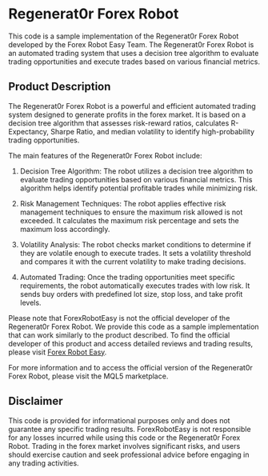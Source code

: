 # Regenerat0r Forex Robot

This code is a sample implementation of the Regenerat0r Forex Robot developed by the Forex Robot Easy Team. The Regenerat0r Forex Robot is an automated trading system that uses a decision tree algorithm to evaluate trading opportunities and execute trades based on various financial metrics.

## Product Description

The Regenerat0r Forex Robot is a powerful and efficient automated trading system designed to generate profits in the forex market. It is based on a decision tree algorithm that assesses risk-reward ratios, calculates R-Expectancy, Sharpe Ratio, and median volatility to identify high-probability trading opportunities.

The main features of the Regenerat0r Forex Robot include:

1. Decision Tree Algorithm: The robot utilizes a decision tree algorithm to evaluate trading opportunities based on various financial metrics. This algorithm helps identify potential profitable trades while minimizing risk.

2. Risk Management Techniques: The robot applies effective risk management techniques to ensure the maximum risk allowed is not exceeded. It calculates the maximum risk percentage and sets the maximum loss accordingly.

3. Volatility Analysis: The robot checks market conditions to determine if they are volatile enough to execute trades. It sets a volatility threshold and compares it with the current volatility to make trading decisions.

4. Automated Trading: Once the trading opportunities meet specific requirements, the robot automatically executes trades with low risk. It sends buy orders with predefined lot size, stop loss, and take profit levels.

Please note that ForexRobotEasy is not the official developer of the Regenerat0r Forex Robot. We provide this code as a sample implementation that can work similarly to the product described. To find the official developer of this product and access detailed reviews and trading results, please visit [Forex Robot Easy](https://forexroboteasy.com/forex-robot-review/regenerat0r-forex-software-review-free-ea-for-bug-finders/).

For more information and to access the official version of the Regenerat0r Forex Robot, please visit the MQL5 marketplace.

## Disclaimer

This code is provided for informational purposes only and does not guarantee any specific trading results. ForexRobotEasy is not responsible for any losses incurred while using this code or the Regenerat0r Forex Robot. Trading in the forex market involves significant risks, and users should exercise caution and seek professional advice before engaging in any trading activities.

